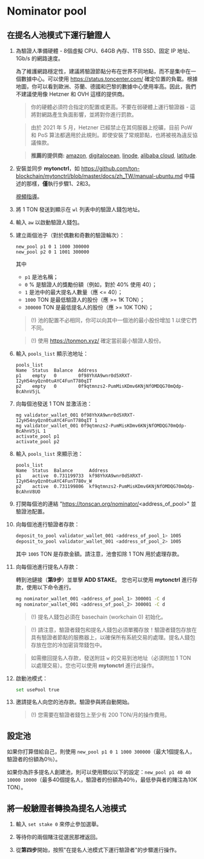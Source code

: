 # Nominator pool

## 在提名人池模式下運行驗證人

1. 為驗證人準備硬體 - 8個虛擬 CPU、64GB 內存、1TB SSD、固定 IP 地址、1Gb/s 的網路速度。

   為了維護網路穩定性，建議將驗證節點分布在世界不同地點，而不是集中在一個數據中心。可以使用 https://status.toncenter.com/ 確定位置的負載。根據地圖，你可以看到歐洲、芬蘭、德國和巴黎的數據中心使用率高。因此，我們不建議使用像 Hetzner 和 OVH 這樣的提供商。

   > 你的硬體必須符合指定的配置或更高。不要在弱硬體上運行驗證器 - 這將對網路產生負面影響，並將對你進行罰款。

   > 由於 2021 年 5 月，Hetzner 已經禁止在其伺服器上挖礦，目前 PoW 和 PoS 算法都適用於此規則。即使安裝了常規節點，也將被視為違反協議條款。

   > **推薦的提供商:** [amazon](https://aws.amazon.com/), [digitalocean](https://www.digitalocean.com/), [linode](https://www.linode.com/), [alibaba cloud](https://alibabacloud.com/), [latitude](https://www.latitude.sh/).

2. 安裝並同步 **mytonctrl**，如 https://github.com/ton-blockchain/mytonctrl/blob/master/docs/zh_TW/manual-ubuntu.md 中描述的那樣，**僅**執行步驟1、2和3。

   [視頻指導](https://ton.org/docs/#/nodes/run-node)。

3. 將 1 TON 發送到顯示在 `wl` 列表中的驗證人錢包地址。

4. 輸入 `aw` 以啟動驗證人錢包。

5. 建立兩個池子（對於偶數和奇數的驗證輪次）：
   
   ```
   new_pool p1 0 1 1000 300000
   new_pool p2 0 1 1001 300000
   ```
   其中
    * `p1` 是池名稱；
    * `0` % 是驗證人的獎勵份額（例如，對於 40% 使用 40）；
    * `1` 是池中的最大提名人數量（應 <= 40）；
    * `1000` TON 是最低驗證人的股份（應 >= 1K TON）；
    * `300000` TON 是最低提名人的股份（應 >= 10K TON）；

   > (!) 池的配置不必相同，你可以向其中一個池的最小股份增加 1 以使它們不同。

   > (!) 使用 https://tonmon.xyz/ 確定當前最小驗證人股份。

6. 輸入 `pools_list` 顯示池地址：

   ```
   pools_list
   Name  Status  Balance  Address
   p1    empty   0        0f98YhXA9wnr0d5XRXT-I2yH54nyQzn0tuAYC4FunT780qIT
   p2    empty   0        0f9qtmnzs2-PumMisKDmv6KNjNfOMDQG70mQdp-BcAhnV5jL
   ```

7. 向每個池發送 1 TON 並激活池：
   
   ```
   mg validator_wallet_001 0f98YhXA9wnr0d5XRXT-I2yH54nyQzn0tuAYC4FunT780qIT 1
   mg validator_wallet_001 0f9qtmnzs2-PumMisKDmv6KNjNfOMDQG70mQdp-BcAhnV5jL 1
   activate_pool p1
   activate_pool p2
   ```

8. 輸入 `pools_list` 來顯示池：
   
   ```
   pools_list
   Name  Status  Balance      Address
   p1    active  0.731199733  kf98YhXA9wnr0d5XRXT-I2yH54nyQzn0tuAYC4FunT780v_W
   p2    active  0.731199806  kf9qtmnzs2-PumMisKDmv6KNjNfOMDQG70mQdp-BcAhnV8UO
   ```

9. 打開每個池的連結 "https://tonscan.org/nominator/<address_of_pool>" 並驗證池配置。
    
10. 向每個池進行驗證者存款：

    ```bash
    deposit_to_pool validator_wallet_001 <address_of_pool_1> 1005
    deposit_to_pool validator_wallet_001 <address_of_pool_2> 1005
    ```

    其中 `1005` TON 是存款金額。請注意，池會扣除 1 TON 用於處理存款。

11. 向每個池進行提名人存款：

    轉到池鏈接（**第9步**）並單擊 **ADD STAKE**。
    您也可以使用 **mytonctrl** 進行存款，使用以下命令進行。

    ```bash
    mg nominator_wallet_001 <address_of_pool_1> 300001 -C d
    mg nominator_wallet_001 <address_of_pool_2> 300001 -C d
    ```

    > (!) 提名人錢包必須在 basechain (workchain 0) 初始化。

    > (!) 請注意，驗證者錢包和提名人錢包必須單獨存放！驗證者錢包存放在具有驗證者節點的服務器上，以確保所有系統交易的處理。提名人錢包存放在您的冷加密貨幣錢包中。

    > 如需撤回提名人存款，發送附註 `w` 的交易到池地址（必須附加 1 TON 以處理交易）。您也可以使用 **mytonctrl** 進行此操作。

12. 啟動池模式：
    
    ```bash
    set usePool true
    ```

13. 邀請提名人向您的池存款。驗證參與將自動開始。
    
    > (!) 您需要在驗證者錢包上至少有 200 TON/月的操作費用。

## 設定池

如果你打算借給自己，則使用 `new_pool p1 0 1 1000 300000`（最大1個提名人，驗證者的份額為0％）。

如果你為許多提名人創建池，則可以使用類似以下的設定：`new_pool p1 40 40 10000 10000`（最多40個提名人，驗證者的份額為40％，最低參與者的賭注為10K TON）。

## 將一般驗證者轉換為提名人池模式

1. 輸入 `set stake 0` 來停止參加選舉。

2. 等待你的兩個賭注從選民那裡返回。

3. 從**第四步**開始，按照"在提名人池模式下運行驗證者"的步驟進行操作。